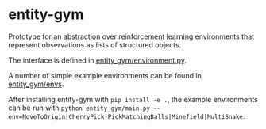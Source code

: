 # entity-gym

Prototype for an abstraction over reinforcement learning environments that represent observations as lists of structured objects.

The interface is defined in [entity_gym/environment.py](https://github.com/cswinter/entity-gym/blob/main/entity_gym/environment.py).

A number of simple example environments can be found in [entity_gym/envs](https://github.com/cswinter/entity-gym/tree/main/entity_gym/envs).

After installing entity-gym with `pip install -e .`, the example environments can be run with `python entity_gym/main.py --env=MoveToOrigin|CherryPick|PickMatchingBalls|Minefield|MultiSnake`.
